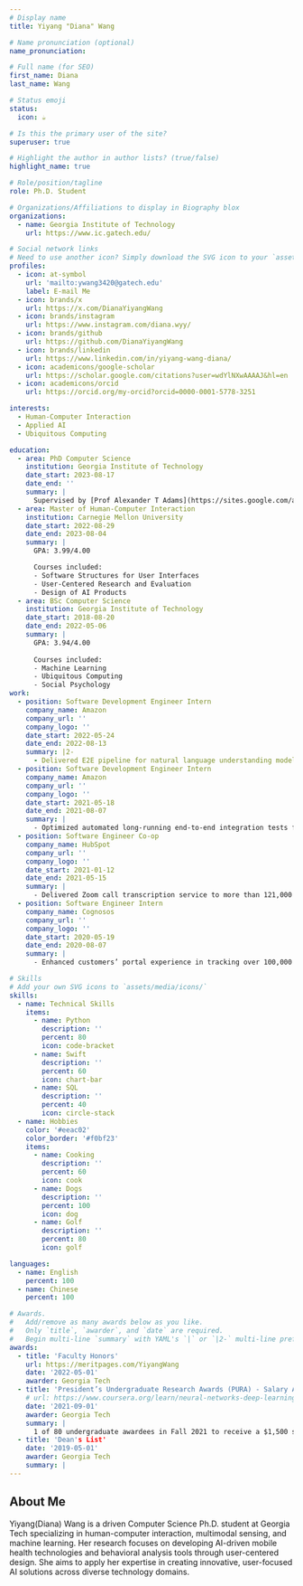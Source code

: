 ```yaml
---
# Display name
title: Yiyang "Diana" Wang

# Name pronunciation (optional)
name_pronunciation: 

# Full name (for SEO)
first_name: Diana
last_name: Wang

# Status emoji
status:
  icon: ☕️

# Is this the primary user of the site?
superuser: true

# Highlight the author in author lists? (true/false)
highlight_name: true

# Role/position/tagline
role: Ph.D. Student

# Organizations/Affiliations to display in Biography blox
organizations:
  - name: Georgia Institute of Technology
    url: https://www.ic.gatech.edu/

# Social network links
# Need to use another icon? Simply download the SVG icon to your `assets/media/icons/` folder.
profiles:
  - icon: at-symbol
    url: 'mailto:ywang3420@gatech.edu'
    label: E-mail Me
  - icon: brands/x
    url: https://x.com/DianaYiyangWang
  - icon: brands/instagram
    url: https://www.instagram.com/diana.wyy/
  - icon: brands/github
    url: https://github.com/DianaYiyangWang
  - icon: brands/linkedin
    url: https://www.linkedin.com/in/yiyang-wang-diana/
  - icon: academicons/google-scholar
    url: https://scholar.google.com/citations?user=wdYlNXwAAAAJ&hl=en
  - icon: academicons/orcid
    url: https://orcid.org/my-orcid?orcid=0000-0001-5778-3251

interests:
  - Human-Computer Interaction
  - Applied AI
  - Ubiquitous Computing

education:
  - area: PhD Computer Science
    institution: Georgia Institute of Technology
    date_start: 2023-08-17
    date_end: ''
    summary: |
      Supervised by [Prof Alexander T Adams](https://sites.google.com/a/cornell.edu/alexander-t-adams/home) and [Prof Josiah Hester](https://josiahhester.com/cv/). 
  - area: Master of Human-Computer Interaction
    institution: Carnegie Mellon University
    date_start: 2022-08-29
    date_end: 2023-08-04
    summary: |
      GPA: 3.99/4.00

      Courses included:
      - Software Structures for User Interfaces
      - User-Centered Research and Evaluation
      - Design of AI Products
  - area: BSc Computer Science
    institution: Georgia Institute of Technology
    date_start: 2018-08-20
    date_end: 2022-05-06
    summary: |
      GPA: 3.94/4.00
      
      Courses included:
      - Machine Learning
      - Ubiquitous Computing
      - Social Psychology
work:
  - position: Software Development Engineer Intern
    company_name: Amazon
    company_url: ''
    company_logo: ''
    date_start: 2022-05-24
    date_end: 2022-08-13
    summary: |2-
      - Delivered E2E pipeline for natural language understanding models’ test set release on AWS account that reduced manual effort and total testing time by 50%
  - position: Software Development Engineer Intern
    company_name: Amazon
    company_url: ''
    company_logo: ''
    date_start: 2021-05-18
    date_end: 2021-08-07
    summary: |
      - Optimized automated long-running end-to-end integration tests for internal model release pipeline to a single command on cloud terminal and shortened manual testing time by 8 hours
  - position: Software Engineer Co-op
    company_name: HubSpot
    company_url: ''
    company_logo: ''
    date_start: 2021-01-12
    date_end: 2021-05-15
    summary: |
      - Delivered Zoom call transcription service to more than 121,000 customers across more than 120 countries and improved conference archive and content accessibility
  - position: Software Engineer Intern
    company_name: Cognosos
    company_url: ''
    company_logo: ''
    date_start: 2020-05-19
    date_end: 2020-08-07
    summary: |
      - Enhanced customers’ portal experience in tracking over 100,000 assets across multiple industries at a start-up

# Skills
# Add your own SVG icons to `assets/media/icons/`
skills:
  - name: Technical Skills
    items:
      - name: Python
        description: ''
        percent: 80
        icon: code-bracket
      - name: Swift
        description: ''
        percent: 60
        icon: chart-bar
      - name: SQL
        description: ''
        percent: 40
        icon: circle-stack
  - name: Hobbies
    color: '#eeac02'
    color_border: '#f0bf23'
    items:
      - name: Cooking
        description: ''
        percent: 60
        icon: cook
      - name: Dogs
        description: ''
        percent: 100
        icon: dog
      - name: Golf
        description: ''
        percent: 80
        icon: golf

languages:
  - name: English
    percent: 100
  - name: Chinese
    percent: 100

# Awards.
#   Add/remove as many awards below as you like.
#   Only `title`, `awarder`, and `date` are required.
#   Begin multi-line `summary` with YAML's `|` or `|2-` multi-line prefix and indent 2 spaces below.
awards:
  - title: 'Faculty Honors'
    url: https://meritpages.com/YiyangWang
    date: '2022-05-01'
    awarder: Georgia Tech
  - title: 'President’s Undergraduate Research Awards (PURA) - Salary Awards'
    # url: https://www.coursera.org/learn/neural-networks-deep-learning
    date: '2021-09-01'
    awarder: Georgia Tech
    summary: |
      1 of 80 undergraduate awardees in Fall 2021 to receive a $1,500 stipend from Georgia Tech for conducting research.
  - title: 'Dean's List'
    date: '2019-05-01'
    awarder: Georgia Tech
    summary: |
---
```


## About Me

Yiyang(Diana) Wang is a driven Computer Science Ph.D. student at Georgia Tech specializing in human-computer interaction, multimodal sensing, and machine learning. Her research focuses on developing AI-driven mobile health technologies and behavioral analysis tools through user-centered design. She aims to apply her expertise in creating innovative, user-focused AI solutions across diverse technology domains.